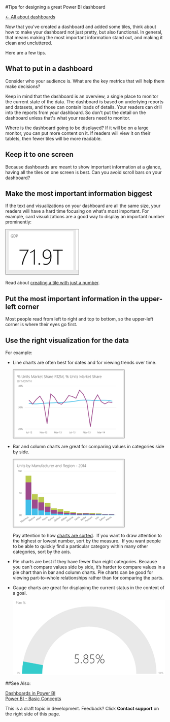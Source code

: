 <properties pageTitle="Tips for designing a great Power BI dashboard" description="Tips for designing a great Power BI dashboard" services="powerbi" documentationCenter="" authors="v-anpasi" manager="mblythe" editor=""/>
<tags ms.service="powerbi" ms.devlang="NA" ms.topic="article" ms.tgt_pltfrm="NA" ms.workload="powerbi" ms.date="06/26/2015" ms.author="v-anpasi"/>
#Tips for designing a great Power BI dashboard

[← All about dashboards](https://support.powerbi.com/knowledgebase/topics/65158-all-about-dashboards)

Now that you've created a dashboard and added some tiles, think about how to make your dashboard not just pretty, but also functional. In general, that means making the most important information stand out, and making it clean and uncluttered﻿.

Here are a few tips.

## What to put in a dashboard

Consider who your audience is. What are the key metrics that will help them make decisions?

Keep in mind that the dashboard is an overview, a single place to monitor the current state of the data. The dashboard is based on underlying reports and datasets, and those can contain loads of details. Your readers can drill into the reports from your dashboard. So don't put the detail on the dashboard unless that's what your readers need to monitor.

Where is the dashboard going to be displayed? If it will be on a large monitor, you can put more content on it. If readers will view it on their tablets, then fewer tiles will be more readable.

## Keep it to one screen

Because dashboards are meant to show important information at a glance, having all the tiles on one screen is best. Can you avoid scroll bars on your dashboard?

## Make the most important information biggest

If the text and visualizations on your dashboard are all the same size, your readers will have a hard time focusing on what's most important. For example, card visualizations are a good way to display an important number prominently:

![](media/powerbi-service-tips-for-designing-a-great-dashboard/PBI_card.png)

Read about [creating a tile with just a number](http://support.powerbi.com/knowledgebase/articles/436733-pin-a-number-tile-to-a-dashboard).

## Put the most important information in the upper-left corner

Most people read from left to right and top to bottom, so the upper-left corner is where their eyes go first.

## Use the right visualization for the data

For example:
-   Line charts are often best for dates and for viewing trends over time.

    ![](media/powerbi-service-tips-for-designing-a-great-dashboard/PBI_TimeLineChart.png)
    
-   Bar and column charts are great for comparing values in categories side by side. 
 
    ![](media/powerbi-service-tips-for-designing-a-great-dashboard/PBI_ColChart.png)

    Pay attention to how [charts are sorted](http://support.powerbi.com/knowledgebase/articles/441746-change-how-a-chart-is-sorted).  If you want to draw attention to the highest or lowest number, sort by the measure.  If you want people to be able to quickly find a particular category within many other categories, sort by the axis. 
    
-   Pie charts are best if they have fewer than eight categories. Because you can't compare values side by side, it’s harder to compare values in a pie chart than in bar and column charts. Pie charts can be good for viewing part-to-whole relationships rather than for comparing the parts.

-   Gauge charts are great for displaying the current status in the context of a goal.  
    
    ![](media/powerbi-service-tips-for-designing-a-great-dashboard/gaugechart.png)

##See Also:

[Dashboards in Power BI](http://support.powerbi.com/knowledgebase/articles/424868-dashboards-in-power-bi)  
[Power BI - Basic Concepts](http://support.powerbi.com/knowledgebase/articles/487029-power-bi-preview-basic-concepts)

This is a draft topic in development. Feedback? Click **Contact support** on the right side of this page.  